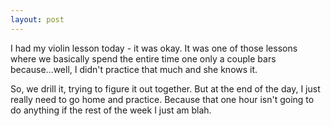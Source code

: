 ```yaml
---
layout: post
---
```

I had my violin lesson today - it was okay. It was one of those lessons where we basically spend the entire time one only a couple bars because...well, I didn't practice that much and she knows it. 

So, we drill it, trying to figure it out together. But at the end of the day, I just really need to go home and practice. Because that one hour isn't going to do anything if the rest of the week I just am blah. 